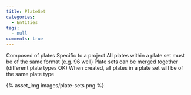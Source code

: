 ```yaml
---
title: PlateSet
categories:
  - Entities
tags:
  - null
comments: true
---
```


Composed of plates
Specific to a project
All plates within a plate set must be of the same format (e.g. 96 well)
Plate sets can be merged together (different plate types OK)
When created, all plates in a plate set will be of the same plate type


{% asset_img images/plate-sets.png %}



